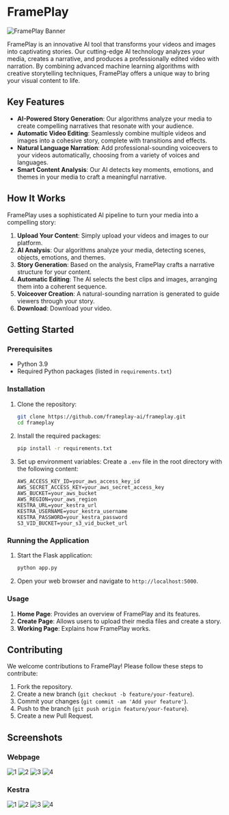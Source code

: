 # FramePlay
![FramePlay Banner](/assets/banner.png)

FramePlay is an innovative AI tool that transforms your videos and images into captivating stories. Our cutting-edge AI technology analyzes your media, creates a narrative, and produces a professionally edited video with narration. By combining advanced machine learning algorithms with creative storytelling techniques, FramePlay offers a unique way to bring your visual content to life.

## Key Features

- **AI-Powered Story Generation**: Our algorithms analyze your media to create compelling narratives that resonate with your audience.
- **Automatic Video Editing**: Seamlessly combine multiple videos and images into a cohesive story, complete with transitions and effects.
- **Natural Language Narration**: Add professional-sounding voiceovers to your videos automatically, choosing from a variety of voices and languages.
- **Smart Content Analysis**: Our AI detects key moments, emotions, and themes in your media to craft a meaningful narrative.

## How It Works

FramePlay uses a sophisticated AI pipeline to turn your media into a compelling story:

1. **Upload Your Content**: Simply upload your videos and images to our platform.
2. **AI Analysis**: Our algorithms analyze your media, detecting scenes, objects, emotions, and themes.
3. **Story Generation**: Based on the analysis, FramePlay crafts a narrative structure for your content.
4. **Automatic Editing**: The AI selects the best clips and images, arranging them into a coherent sequence.
5. **Voiceover Creation**: A natural-sounding narration is generated to guide viewers through your story.
6. **Download**: Download your video.

## Getting Started

### Prerequisites

- Python 3.9
- Required Python packages (listed in `requirements.txt`)

### Installation

1. Clone the repository:
    ```sh
    git clone https://github.com/frameplay-ai/frameplay.git
    cd frameplay
    ```

2. Install the required packages:
    ```sh
    pip install -r requirements.txt
    ```

3. Set up environment variables:
    Create a `.env` file in the root directory with the following content:
    ```properties
    AWS_ACCESS_KEY_ID=your_aws_access_key_id
    AWS_SECRET_ACCESS_KEY=your_aws_secret_access_key
    AWS_BUCKET=your_aws_bucket
    AWS_REGION=your_aws_region
    KESTRA_URL=your_kestra_url
    KESTRA_USERNAME=your_kestra_username
    KESTRA_PASSWORD=your_kestra_password
    S3_VID_BUCKET=your_s3_vid_bucket_url
    ```

### Running the Application

1. Start the Flask application:
    ```sh
    python app.py
    ```

2. Open your web browser and navigate to `http://localhost:5000`.

### Usage

1. **Home Page**: Provides an overview of FramePlay and its features.
2. **Create Page**: Allows users to upload their media files and create a story.
3. **Working Page**: Explains how FramePlay works.

## Contributing

We welcome contributions to FramePlay! Please follow these steps to contribute:

1. Fork the repository.
2. Create a new branch (`git checkout -b feature/your-feature`).
3. Commit your changes (`git commit -am 'Add your feature'`).
4. Push to the branch (`git push origin feature/your-feature`).
5. Create a new Pull Request.

## Screenshots
### Webpage
![1](/assets/screenshots/1.png)
![2](/assets/screenshots/2.png)
![3](/assets/screenshots/3.png)
![4](/assets/screenshots/4.png)

### Kestra
![1](/assets/screenshots/kestra1.png)
![2](/assets/screenshots/kestra2.png)
![3](/assets/screenshots/kestra3.png)
![4](/assets/screenshots/kestra4.png)